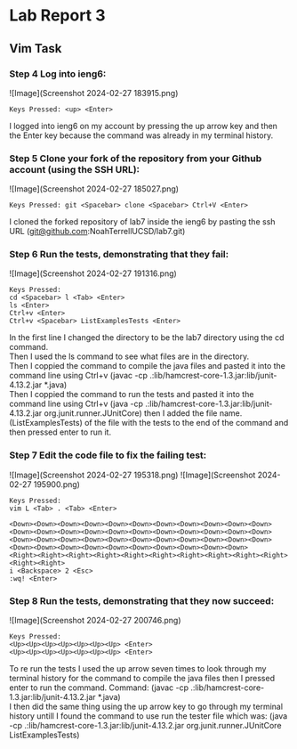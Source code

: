 # Lab Report 3
## Vim Task
### Step 4 Log into ieng6:

![Image](Screenshot 2024-02-27 183915.png)
```
Keys Pressed: <up> <Enter>
```
I logged into ieng6 on my account by pressing the up arrow key and then the Enter key because the command was already in my terminal history.

### Step 5 Clone your fork of the repository from your Github account (using the SSH URL):

![Image](Screenshot 2024-02-27 185027.png)
```
Keys Pressed: git <Spacebar> clone <Spacebar> Ctrl+V <Enter>
```
I cloned the forked repository of lab7 inside the ieng6 by pasting the ssh URL (git@github.com:NoahTerrellUCSD/lab7.git)

### Step 6 Run the tests, demonstrating that they fail:

![Image](Screenshot 2024-02-27 191316.png)
```
Keys Pressed:
cd <Spacebar> l <Tab> <Enter>
ls <Enter>
Ctrl+v <Enter>
Ctrl+v <Spacebar> ListExamplesTests <Enter>
```
In the first line I changed the directory to be the lab7 directory using the cd command.<br/>
Then I used the ls command to see what files are in the directory.<br/>
Then I coppied the command to compile the java files and pasted it into the command line using Ctrl+v (javac -cp .:lib/hamcrest-core-1.3.jar:lib/junit-4.13.2.jar *.java)<br/>
Then I coppied the command to run the tests and pasted it into the command line using Ctrl+v (java -cp .:lib/hamcrest-core-1.3.jar:lib/junit-4.13.2.jar org.junit.runner.JUnitCore) then I added the file name. <br/>(ListExamplesTests) of the file with the tests to the end of the command and then pressed enter to run it. 

### Step 7 Edit the code file to fix the failing test:

![Image](Screenshot 2024-02-27 195318.png)
![Image](Screenshot 2024-02-27 195900.png)
```
Keys Pressed:
vim L <Tab> . <Tab> <Enter>

<Down><Down><Down><Down><Down><Down><Down><Down><Down><Down><Down><Down><Down><Down><Down><Down><Down><Down><Down><Down><Down><Down><Down><Down><Down><Down><Down><Down><Down><Down><Down><Down><Down><Down><Down><Down><Down><Down><Down><Down><Down><Down><Down>
<Right><Right><Right><Right><Right><Right><Right><Right><Right><Right><Right><Right>
i <Backspace> 2 <Esc>
:wq! <Enter>
```

### Step 8 Run the tests, demonstrating that they now succeed:

![Image](Screenshot 2024-02-27 200746.png)

```
Keys Pressed:
<Up><Up><Up><Up><Up><Up><Up> <Enter>
<Up><Up><Up><Up><Up><Up><Up> <Enter>
```
To re run the tests I used the up arrow seven times to look through my terminal history for the command to compile the java files then I pressed enter to run the command. Command: (javac -cp .:lib/hamcrest-core-1.3.jar:lib/junit-4.13.2.jar *.java) <br/>
I then did the same thing using the up arrow key to go through my terminal history untill I found the command to use run the tester file which was: (java -cp .:lib/hamcrest-core-1.3.jar:lib/junit-4.13.2.jar org.junit.runner.JUnitCore ListExamplesTests)





